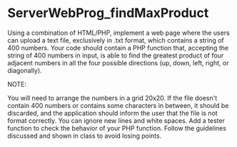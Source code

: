 # ServerWebProg_findMaxProduct

Using a combination of HTML/PHP, implement a web page where the users can upload a text file, exclusively in .txt format, which contains a string of 400 numbers. Your code should contain a PHP function that, accepting the string of 400 numbers in input, is able to find the greatest product of four adjacent numbers in all the four possible directions (up, down, left, right, or diagonally).

NOTE:

You will need to arrange the numbers in a grid 20x20.
If the file doesn't contain 400 numbers or contains some characters in between, it should be discarded, and the application should inform the user that the file is not format correctly.
You can ignore new lines and white spaces.
Add a tester function to check the behavior of your PHP function.
Follow the guidelines discussed and shown in class to avoid losing points.